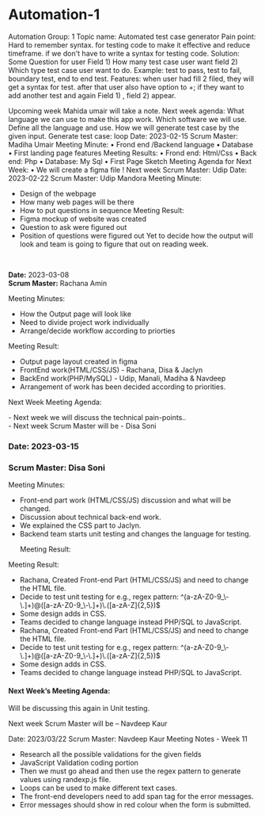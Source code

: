 # Automation-1
Automation Group: 1
Topic name: Automated test case generator
Pain point: Hard to remember syntax. for testing code to make it effective and reduce timeframe. if we don't have to write a syntax for testing code.
Solution: Some Question for user
Field 1) How many test case user want
field 2) Which type test case user want to do. Example: test to pass, test to fail, boundary test, end to end test.
 Features:
 when user had fill 2 filed, they will get a syntax for test.
 after that user also have option to +; if they want to add another test and again Field 1) , field 2) appear.
 
 
Upcoming week
Mahida umair will take a note.
Next week agenda: 
What language we can use to make this app work.
Which software we will use.
Define all the language and use.
How we will generate test case by the given input.
Generate test case: loop
Date: 2023-02-15
Scrum Master: Madiha Umair
Meeting Minute:
•	Frond end /Backend language
•	Database 
•	First landing page features
Meeting Results:
•	Frond end: Html/Css
•	Back end: Php
•	Database: My Sql
•	First Page Sketch
Meeting Agenda for Next Week:
•	We will create a figma file !
Next week Scrum Master: Udip
Date: 2023-02-22
Scrum Master: Udip Mandora
Meeting Minute:
 - Design of the webpage
 - How many web pages will be there
 - How to put questions in sequence 
Meeting Result: 
 - Figma mockup of website was created
 - Question to ask were figured out
 - Position of questions were figured out
Yet to decide how the output will look and team is going to figure that out on reading week.
<br>
<p><strong>Date:</strong> 2023-03-08<br>
<strong>Scrum Master:</strong> Rachana Amin<br></p>
<p>Meeting Minutes:</p>
<ul>
<li> How the Output page will look like</li>
<li> Need to divide project work individually</li>
<li> Arrange/decide workflow according to priorties</li>
</ul>
<p>Meeting Result:</p>
<ul>
<li> Output page layout created in figma</li>
<li> FrontEnd work(HTML/CSS/JS) - Rachana, Disa & Jaclyn</li>
<li> BackEnd work(PHP/MySQL) - Udip, Manali, Madiha & Navdeep</li>
<li> Arrangement of work has been decided according to priorities.</li>
</ul>
<p>Next Week Meeting Agenda:</p>
<p> - Next week we will discuss the technical pain-points..<br>
 - Next week Scrum Master will be - Disa Soni</p>
<h3>Date: 2023-03-15</h3>
<h3>Scrum Master: Disa Soni</h3>
<p>Meeting Minutes:</p>
<ul>
<li>	Front-end part work (HTML/CSS/JS) discussion and what will be changed. </li>
<li>	Discussion about technical back-end work.</li>
<li>	We explained the CSS part to Jaclyn. </li>
<li>	Backend team starts unit testing and changes the language for testing. </li>
 <p>Meeting Result:</p>
 </ul>
<p>Meeting Result:</p>
 <ul>
  <li>	Rachana, Created Front-end Part (HTML/CSS/JS) and need to change the HTML file.</li>
  <li>	Decide to test unit testing for e.g., regex pattern: ^(a-zA-Z0-9_\-\.]+)@([a-zA-Z0-9_\-\.]+)\.([a-zA-Z]{2,5})$</li>
  <li>	Some design adds in CSS.</li>
  <li>	Teams decided to change language instead PHP/SQL to JavaScript.</li>
<li>	Rachana, Created Front-end Part (HTML/CSS/JS) and need to change the HTML file.</li>
<li>	Decide to test unit testing for e.g., regex pattern: ^(a-zA-Z0-9_\-\.]+)@([a-zA-Z0-9_\-\.]+)\.([a-zA-Z]{2,5})$</li>
<li>	Some design adds in CSS.</li>
<li>	Teams decided to change language instead PHP/SQL to JavaScript.</li>
</ul>

  <h4>Next Week’s Meeting Agenda:</h4>
  <p>Will be discussing this again in Unit testing.</p>
  <p>Next week Scrum Master will be – Navdeep Kaur</p>
  
  Date: 2023/03/22
Scrum Master: Navdeep Kaur
Meeting Notes - Week 11
-	Research all the possible validations for the given fields
-	JavaScript Validation coding portion
-	Then we must go ahead and then use the regex pattern to generate values using randexp.js file.
-	Loops can be used to make different text cases.
-	The front-end developers need to add span tag for the error messages.
-	Error messages should show in red colour when the form is submitted.

